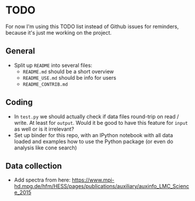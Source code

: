 # TODO

For now I'm using this TODO list instead of Github issues for
reminders, because it's just me working on the project.

## General

- Split up `README` into several files:
  - `README.md` should be a short overview
  - `README_USE.md` should be info for users
  - `README_CONTRIB.md` 

## Coding

- In `test.py` we should actually check if data files round-trip
  on read / write. At least for `output`. Would it be good
  to have this feature for `input` as well or is it irrelevant?
- Set up binder for this repo, with an IPython notebook with all
  data loaded and examples how to use the Python package
  (or even do analysis like cone search)
  
## Data collection

* Add spectra from here:
  https://www.mpi-hd.mpg.de/hfm/HESS/pages/publications/auxiliary/auxinfo_LMC_Science_2015

